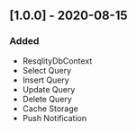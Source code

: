 
## [1.0.0] - 2020-08-15
### Added

 - ResqlityDbContext
 - Select Query
 - Insert Query
 - Update Query
 - Delete Query
 - Cache Storage
 - Push Notification
